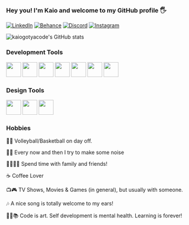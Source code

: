   
### Hey you! I'm Kaio and welcome to my GitHub profile 🖐️ 

[![LinkedIn](https://img.shields.io/badge/LinkedIn-0077B5?style=for-the-badge&logo=linkedin&logoColor=white)](https://www.linkedin.com/in/kaio-maciel/)
[![Behance](https://img.shields.io/badge/-Behance-blue?style=for-the-badge&logo=behance&logoColor=white)](https://www.behance.net/kaiomaciel)
[![Discord](https://img.shields.io/badge/Discord-7289DA?style=for-the-badge&logo=discord&logoColor=white)](https://discordapp.com/users/340952419510779912)
[![Instagram](https://img.shields.io/badge/Instagram-E4405F?style=for-the-badge&logo=instagram&logoColor=white)](https://www.instagram.com/kaio_gotya/)

![kaiogotyacode's GitHub stats](https://github-readme-stats.vercel.app/api?username=kaiogotyacode&show_icons=true&theme=dark)

### Development Tools
<div>  
  <img height="40em" src="https://cdn.jsdelivr.net/gh/devicons/devicon/icons/html5/html5-original.svg" />
  <img height="40em" src="https://cdn.jsdelivr.net/gh/devicons/devicon/icons/csharp/csharp-original.svg" />
  <img height="40em" src="https://cdn.jsdelivr.net/gh/devicons/devicon/icons/css3/css3-original.svg" />
  <img height="40em" src="https://cdn.jsdelivr.net/gh/devicons/devicon/icons/javascript/javascript-original.svg" />
  <img height="40em" src="https://img.icons8.com/color/240/null/microsoft-sql-server.png"/>   
  <img height="40em" src="https://cdn.jsdelivr.net/gh/devicons/devicon/icons/jquery/jquery-plain-wordmark.svg" />
  <img height="40em" src="https://cdn.jsdelivr.net/gh/devicons/devicon/icons/gitlab/gitlab-plain-wordmark.svg" />
                 


</div>

### Design Tools
<div>
  <img height="40em" src="https://cdn.jsdelivr.net/gh/devicons/devicon/icons/photoshop/photoshop-line.svg" />
  <img height="40em" src="https://cdn.jsdelivr.net/gh/devicons/devicon/icons/premierepro/premierepro-original.svg" />               
  <img height="40em" src="https://cdn.jsdelivr.net/gh/devicons/devicon/icons/aftereffects/aftereffects-original.svg" />
</div>

### Hobbies

🏐🏀  Volleyball/Basketball on day off.

🎻🎸 Every now and then I try to make some noise

👨‍👩‍👧‍👧   Spend time with family and friends!

☕    Coffee Lover

📺🎮  TV Shows, Movies & Games (in general), but usually with someone.

🎶    A nice song is totally welcome to my ears!

👨‍💻📚  Code is art. Self development is mental health. Learning is forever!




